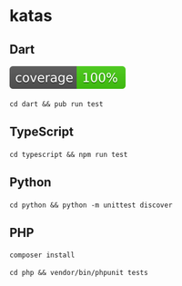 # katas

## Dart
![Coverage](https://raw.githubusercontent.com/n1kk0/katas/master/dart/coverage_badge.svg?sanitize=true)

`cd dart && pub run test`

## TypeScript

`cd typescript && npm run test`

## Python

`cd python && python -m unittest discover`

## PHP
`composer install`

`cd php && vendor/bin/phpunit tests`
